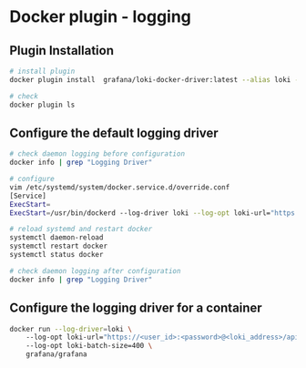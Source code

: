 # Docker plugin - logging 
## Plugin Installation​
```bash
# install plugin
docker plugin install  grafana/loki-docker-driver:latest --alias loki --grant-all-permissions​

# check
docker plugin ls​
```

## Configure the default logging driver​
```bash
# check daemon logging before configuration
docker info | grep "Logging Driver"

# configure
vim /etc/systemd/system/docker.service.d/override.conf
[Service]​
ExecStart=​
ExecStart=/usr/bin/dockerd --log-driver loki --log-opt loki-url="https://<user_id>:<password>@<loki_address>/api/prom/push" --log-opt loki-batch-size=400 ​

# reload systemd and restart docker 
systemctl daemon-reload
systemctl restart docker
systemctl status docker

# check daemon logging after configuration
docker info | grep "Logging Driver"
```
## Configure the logging driver for a container​
```bash
docker run --log-driver=loki \​
    --log-opt loki-url="https://<user_id>:<password>@<loki_address>/api/prom/push" \​
    --log-opt loki-batch-size=400 \​
    grafana/grafana​
```